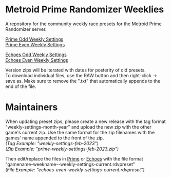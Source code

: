 # Metroid Prime Randomizer Weeklies
A repository for the community weekly race presets for the Metroid Prime Randomizer server.

[Prime Odd Weekly Settings](https://github.com/Uncle-Reggie/Metroid-Prime-Randomizer-Weeklies/blob/main/Prime/prime-odd-weekly-settings-current.rdvpreset)\
[Prime Even Weekly Settings](https://github.com/Uncle-Reggie/Metroid-Prime-Randomizer-Weeklies/blob/main/Prime/prime-even-weekly-settings-current.rdvpreset)

[Echoes Odd Weekly Settings](https://github.com/Uncle-Reggie/Metroid-Prime-Randomizer-Weeklies/blob/main/Echoes/echoes-odd-weekly-settings-current.rdvpreset)\
[Echoes Even Weekly Settings](https://github.com/Uncle-Reggie/Metroid-Prime-Randomizer-Weeklies/blob/main/Echoes/echoes-even-weekly-settings-current.rdvpreset)

Version zips will be iterated with dates for posterity of old presets.\
To download individual files, use the RAW button and then right-click -> save as. Make sure to remove the ".txt" that automatically appends to the end of the file.

# Maintainers

When updating preset zips, please create a new release with the tag format "weekly-settings-month-year" and upload the new zip with the other game's current zip. Use the same format for the zip filenames with the games' name appended to the front of the zip.\
*(Tag Example: "weekly-settings-feb-2023")\
(Zip Example: "prime-weekly-settings-feb-2023.zip")*

Then edit/replace the files in [Prime](./Prime/) or [Echoes](./Echoes/) with the file format "gamename-weekname--weekly-settings-current.rdvpreset"\
*(File Example: "echoes-even-weekly-settings-current.rdvpreset")*
